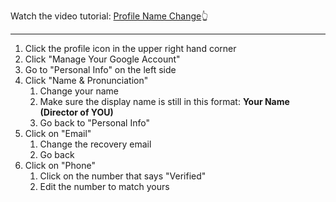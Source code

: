 Watch the video tutorial: [Profile Name Change](Profile%20Name%20Change.mp4)👆

---
1. Click the profile icon in the upper right hand corner
2. Click "Manage Your Google Account"
3. Go to "Personal Info" on the left side
4. Click "Name & Pronunciation"
	1. Change your name
	2. Make sure the display name is still in this format: **Your Name (Director of YOU)**
	3. Go back to "Personal Info"
5. Click on "Email"
	1. Change the recovery email
	2. Go back
6. Click on "Phone"
	1. Click on the number that says "Verified"
	2. Edit the number to match yours